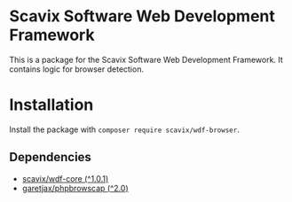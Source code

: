 Scavix Software Web Development Framework
=========================================
This is a package for the Scavix Software Web Development Framework.
It contains logic for browser detection.

Installation
============
Install the package with `composer require scavix/wdf-browser`.

Dependencies
------------
* [scavix/wdf-core (^1.0.1)](https://packagist.org/packages/scavix/wdf-core#v1.0.1)
* [garetjax/phpbrowscap (^2.0)](https://packagist.org/packages/garetjax/phpbrowscap#v2.0)
